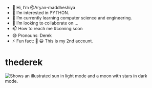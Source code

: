 - 👋 Hi, I’m @Aryan-maddheshiya
- 👀 I’m interested in PYTHON.
- 🌱 I’m currently learning computer science and engineering.
- 💞️ I’m looking to collaborate on ...
- 📫 How to reach me #coming soon
- 😄 Pronouns: Derek 
- ⚡ Fun fact: 🌟 😀 This is my 2nd account.
<h1>thederek</h1>

<picture>
  <source media="(prefers-color-scheme: dark)" srcset="https://user-images.githubusercontent.com/25423296/163456776-7f95b81a-f1ed-45f7-b7ab-8fa810d529fa.png">
  <source media="(prefers-color-scheme: light)" srcset="https://user-images.githubusercontent.com/25423296/163456779-a8556205-d0a5-45e2-ac17-42d089e3c3f8.png">
  <img alt="Shows an illustrated sun in light mode and a moon with stars in dark mode." src="https://user-images.githubusercontent.com/25423296/163456779-a8556205-d0a5-45e2-ac17-42d089e3c3f8.png">
</picture>
